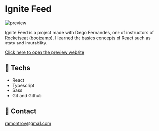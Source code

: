 # Ignite Feed

![preview](./assets/preview.png)

Ignite Feed is a project made with Diego Fernandes, one of instructors of Rocketseat (bootcamp). I learned the basics concepts of React such as state and imutability.

[Click here to open the preview website](https://my-feed-swart.vercel.app)

## 🚀 Techs

- React
- Typescript
- Sass
- Git and Github

## 🚨 Contact

ramontrov@gmail.com
